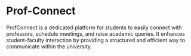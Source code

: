 # Prof-Connect
ProfConnect is a dedicated platform for students to easily connect with professors, schedule meetings, and raise academic queries. It enhances student-faculty interaction by providing a structured and efficient way to communicate within the university.

